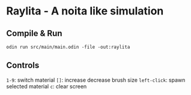 # Raylita - A noita like simulation

## Compile & Run

```
odin run src/main/main.odin -file -out:raylita
```

## Controls

`1-9`: switch material
`[]`: increase decrease brush size
`left-click`: spawn selected material
`c`: clear screen
